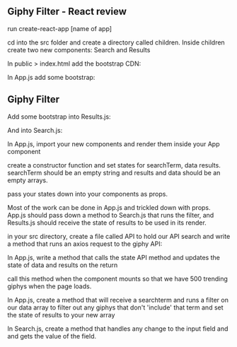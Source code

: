 
## Giphy Filter - React review

run create-react-app [name of app]

cd into the src folder and create a directory called children. Inside children create two new components: Search and Results

In public > index.html add the bootstrap CDN:
  <!-- <link rel="stylesheet" href="https://maxcdn.bootstrapcdn.com/bootstrap/4.0.0-beta.3/css/bootstrap.min.css" integrity="sha384-Zug+QiDoJOrZ5t4lssLdxGhVrurbmBWopoEl+M6BdEfwnCJZtKxi1KgxUyJq13dy" crossorigin="anonymous"> -->

In App.js add some bootstrap:
<div className="jumbotron"><h2>Giphy Filter</h2>
  </div>
<div class="container">
</div>

Add some bootstrap into Results.js:
<!-- <div className="row">
    <div className="col-md-12 results">

    </div>
</div> -->

And into Search.js:
<!-- <div className="row">
  <div className="col-md-12">
    <form name="search-form" >
      <div class="form-group">
<label for="exampleInputEmail1">filter results</label>
<input type="text" class="form-control searchbar" id="filter" aria-describedby="emailHelp" placeholder="search"/>
      </div>
    </form>
  </div>
</div> -->



In App.js, import your new components and render them inside your App component

create a constructor function and set states for searchTerm, data results. searchTerm should be an empty string and results and data should be an empty arrays.

pass your states down into your components as props.

Most of the work can be done in App.js and trickled down with props. App.js should pass down a method to Search.js that runs the filter, and Results.js should receive the state of results to be used in its render.

in your src directory, create a file called API to hold our API search and write a method that runs an axios request to the giphy API:
<!-- https://api.giphy.com/v1/gifs/trending?api_key=dc6zaTOxFJmzC&limit=500 -->


In App.js, write a method that calls the state API method and updates the state of data and results on the return

call this method when the component mounts so that we have 500 trending giphys when the page loads.

In App.js, create a method that will receive a searchterm and runs a filter on our data array to filter out any giphys that don't 'include' that term and set the state of results to your new array


In Search.js, create a method that handles any change to the input field and and gets the value of the field.
